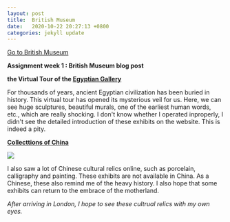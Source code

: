 ```yaml
---
layout: post
title:  British Museum
date:   2020-10-22 20:27:13 +0800
categories: jekyll update
---
```

[Go to British Museum](https://www.britishmuseum.org/)

**Assignment week 1 : British Museum blog post**

**the Virtual Tour of the [Egyptian Gallery](https://www.britishmuseum.org/collection/galleries/egyptian-sculpture)**


For thousands of years, ancient Egyptian civilization has been buried in history. This virtual tour has opened its mysterious veil for us. Here, we can see huge sculptures, beautiful murals, one of the earliest human words, etc., which are really shocking. I don't know whether I operated inproperly, I didn't see the detailed introduction of these exhibits on the website. This is indeed a pity.

**[Collecttions of China](https://www.britishmuseum.org/collection/search?place=China)**

![ ](../myblog/media/1.png)

I also saw a lot of Chinese cultural relics online, such as porcelain, calligraphy and painting. These exhibits are not available in China. As a Chinese, these also remind me of the heavy history. I also hope that some exhibits can return to the embrace of the motherland.

*After arriving in London, I hope to see these cultrual relics with my own eyes.*